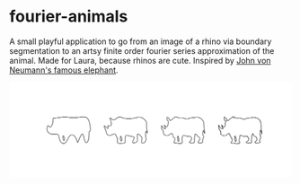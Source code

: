 # fourier-animals

A small playful application to go from an image of a rhino via boundary segmentation to an artsy finite order fourier series approximation of the animal. Made for Laura, because rhinos are cute. Inspired by [John von Neumann's famous elephant](https://en.wikipedia.org/wiki/Von_Neumann%27s_elephant).

![Rhinos](result.png)